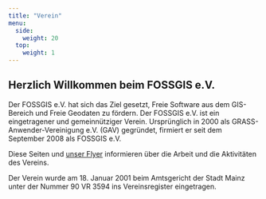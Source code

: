 ```yaml
---
title: "Verein"
menu:
  side:
    weight: 20
  top:
    weight: 1
---
```


## Herzlich Willkommen beim FOSSGIS e.V.

Der FOSSGIS e.V. hat sich das Ziel gesetzt, Freie Software aus dem GIS-Bereich
und Freie Geodaten zu fördern. Der FOSSGIS e.V. ist ein eingetragener und
gemeinnütziger Verein. Ursprünglich in 2000 als GRASS-Anwender-Vereinigung e.V.
(GAV) gegründet, firmiert er seit dem September 2008 als FOSSGIS e.V.

Diese Seiten und [unser Flyer](/FOSSGIS_Vereinsflyer_2023_web.pdf) informieren über die
Arbeit und die Aktivitäten des Vereins.

Der Verein wurde am 18. Januar 2001 beim Amtsgericht der Stadt Mainz unter der
Nummer 90 VR 3594 ins Vereinsregister eingetragen.

